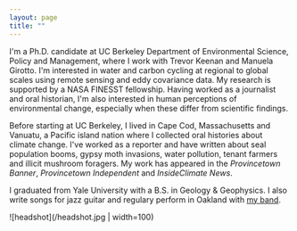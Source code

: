 ```yaml
---
layout: page
title: ""
---
```


I'm a Ph.D. candidate at UC Berkeley Department of Environmental Science, Policy and Management, where I work with Trevor Keenan and Manuela Girotto. I'm interested in water and carbon cycling at regional to global scales using remote sensing and eddy covariance data. My research is supported by a NASA FINESST fellowship. Having worked as a journalist and oral historian, I'm also interested in human perceptions of environmental change, especially when these differ from scientific findings. 

Before starting at UC Berkeley, I lived in Cape Cod, Massachusetts and Vanuatu, a Pacific island nation where I collected oral histories about climate change. I've worked as a reporter and have written about seal population booms, gypsy moth invasions, water pollution, tenant farmers and illicit mushroom foragers. My work has appeared in the _Provincetown Banner_, _Provincetown Independent_ and _InsideClimate News_.

I graduated from Yale University with a B.S. in Geology & Geophysics. I also write songs for jazz guitar and regulary perform in Oakland with [my band](https://www.instagram.com/soph.n.gabe/). 


![headshot](/headshot.jpg | width=100)
